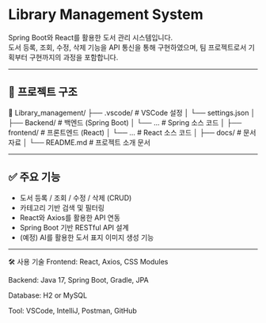 # Library Management System

Spring Boot와 React를 활용한 도서 관리 시스템입니다.  
도서 등록, 조회, 수정, 삭제 기능을 API 통신을 통해 구현하였으며, 팀 프로젝트로서 기획부터 구현까지의 과정을 포함합니다.

---

## 📁 프로젝트 구조

📁 Library_management/
├── .vscode/ # VSCode 설정
│ └── settings.json
│
├── Backend/ # 백엔드 (Spring Boot)
│ └── ... # Spring 소스 코드
│
├── frontend/ # 프론트엔드 (React)
│ └── ... # React 소스 코드
│
├── docs/ # 문서 자료
│
└── README.md # 프로젝트 소개 문서

---

## ✅ 주요 기능

- 도서 등록 / 조회 / 수정 / 삭제 (CRUD)
- 카테고리 기반 검색 및 필터링
- React와 Axios를 활용한 API 연동
- Spring Boot 기반 RESTful API 설계
- (예정) AI를 활용한 도서 표지 이미지 생성 기능

---


🛠 사용 기술
Frontend: React, Axios, CSS Modules

Backend: Java 17, Spring Boot, Gradle, JPA

Database: H2 or MySQL

Tool: VSCode, IntelliJ, Postman, GitHub
